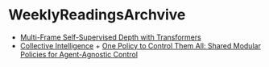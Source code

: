 # WeeklyReadingsArchvive

+ [Multi-Frame Self-Supervised Depth with Transformers](https://arxiv.org/pdf/2204.07616.pdf)
+ [Collective Intelligence](https://browse.arxiv.org/pdf/2111.14377.pdf) + [One Policy to Control Them All: Shared Modular Policies for Agent-Agnostic Control](https://arxiv.org/pdf/2007.04976.pdf) 
